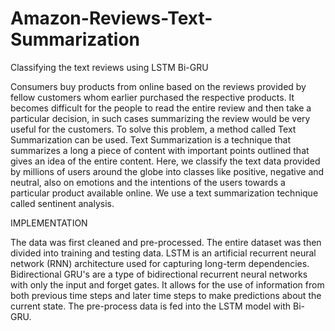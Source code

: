 # Amazon-Reviews-Text-Summarization
Classifying the text reviews using LSTM Bi-GRU 

Consumers buy products from online based on the reviews provided by fellow customers whom earlier purchased the respective products. It becomes difficult for the people to read the entire review and then take a particular decision, in such cases summarizing the review would be very useful for the customers. To solve this problem, a method called Text Summarization can be used.
Text Summarization is a technique that summarizes a long a piece of content with important points outlined that gives an idea of the entire content.
Here, we classify the text data provided by millions of users around the globe into classes like positive, negative and neutral, also on emotions and the intentions of the users towards a particular product available online. We use a text summarization technique called sentinent analysis.

IMPLEMENTATION


The data was first cleaned and pre-processed. The entire dataset was then divided into training and testing data.
LSTM is an artificial recurrent neural network (RNN) architecture used for capturing long-term dependencies. Bidirectional GRU's are a type of bidirectional recurrent neural networks with only the input and forget gates. It allows for the use of information from both previous time steps and later time steps to make predictions about the current state. The pre-process data is fed into the LSTM model with Bi-GRU.

